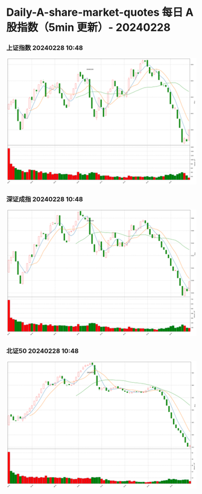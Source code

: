 
# Daily-A-share-market-quotes 每日 A 股指数（5min 更新）- 20240228

### 上证指数 20240228 10:48
![](./fig/2024/2/20240228-sh000001.png)

### 深证成指 20240228 10:48
![](./fig/2024/2/20240228-sz399001.png)

### 北证50 20240228 10:48
![](./fig/2024/2/20240228-bj899050.png)
